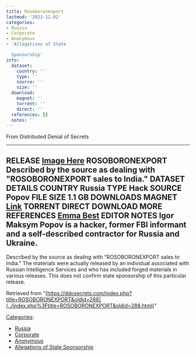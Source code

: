```yaml
---
title: Rosoboronexport
lastmod: '2023-12-02'
categories:
- Russia
- Corporate
- Anonymous
- 'Allegations of State

  Sponsorship'
info:
  dataset:
    country: ''
    type: ''
    source: ''
    size: ''
  download:
    magnet: ''
    torrent: ''
    direct: ''
  references: []
  notes: ''
---
```




From Distributed Denial of Secrets

---
RELEASE
[Image Here](https://ddosecrets.com/index.php?title=Image_Here&action=edit&redlink=1 "Image Here (page does not exist)")
**ROSOBORONEXPORT**
Described by the source as dealing with "ROSOBORONEXPORT sales to India."
DATASET DETAILS
**COUNTRY** Russia
**TYPE** Hack
**SOURCE** Popov
**FILE SIZE** 1.1 GB
DOWNLOADS
**MAGNET** [Link](magnet:?xt=urn:btih:d657e79798be8c15e8ccc4ac8fd4a57cea4a0e3f&dn=RusArms.tar&tr=udp://tracker.leechers-paradise.org:6969&tr=udp://zer0day.ch:1337&tr=udp://open.demonii.com:1337&tr=udp://tracker.coppersurfer.tk:6969&tr=udp://exodus.desync.com:6969&tr=http://tracker.nwps.ws:6969/announce&tr=http://tracker.winglai.com/announce&tr=http://fr33dom.h33t.com:3310/announce&tr=http://exodus.desync.com:6969/announce&tr=http://torrent.gresille.org/announce&tr=http://tracker.trackerfix.com/announce&tr=udp://tracker.btzoo.eu:80/announce&tr=http://tracker.windsormetalbattery.com/announce&tr=udp://10.rarbg.me:80/announce&tr=udp://ipv4.tracker.harry.lu:80/announce&tr=udp://tracker.ilibr.org:6969/announce&tr=udp://tracker.zond.org:80/announce&tr=http://torrent-tracker.ru/announce.php&tr=http://bigfoot1942.sektori.org:6969/announce&tr=http://tracker.best-torrents.net:6969/announce&tr=http://announce.torrentsmd.com:6969/announce&tr=udp://tracker.token.ro:80/announce&tr=udp://open.demonii.com:80&tr=udp://tracker.coppersurfer.tk:80&tr=http://tracker.thepiratebay.org/announce&tr=udp://9.rarbg.com:2710/announce&tr=udp://open.demonii.com:1337/announce&tr=udp://tracker.ccc.de:80/announce&tr=udp://tracker.istole.it:80/announce&tr=udp://tracker.publicbt.com:80/announce&tr=udp://tracker.openbittorrent.com:80/announce&tr=udp://tracker.ccc.de:80/announce&tr=udp://tracker.ccc.de:80/announce&tr=udp://tracker.istole.it:80/announce&tr=udp://tracker.istole.it:80/announce&tr=udp://tracker.publicbt.com:80/announce&tr=udp://tracker.publicbt.com:80/announce&tr=&tr=udp://fr33domtracker.h33t.com:3310/announce)
**TORRENT**
**DIRECT DOWNLOAD**
MORE
**REFERENCES**
[Emma Best](https://emma.best/2019/03/20/the-russian-contractor-who-infiltrated-anonymous/)
**EDITOR NOTES**
Igor Maksym Popov is a hacker, former FBI informant and a self-described contractor for Russia and Ukraine.
---

Described by the source as dealing with "ROSOBORONEXPORT sales to
India." The materials were actually released by an individual associated
with Russian Intelligence Services and who has included forged materials
in various releases. This does not confirm state sponsorship of this
particular release.

Retrieved from
"[https://ddosecrets.com/index.php?title=ROSOBORONEXPORT&oldid=288](../index.php%3Ftitle=ROSOBORONEXPORT&oldid=288.html)"

[Categories](./Special:Categories.html "Special:Categories"):

- [Russia](./Category:Russia.html "Category:Russia")
- [Corporate](./Category:Corporate.html "Category:Corporate")
- [Anonymous](./Category:Anonymous.html "Category:Anonymous")
- [Allegations of State
Sponsorship](./Category:Allegations_of_State_Sponsorship.html "Category:Allegations of State Sponsorship")

